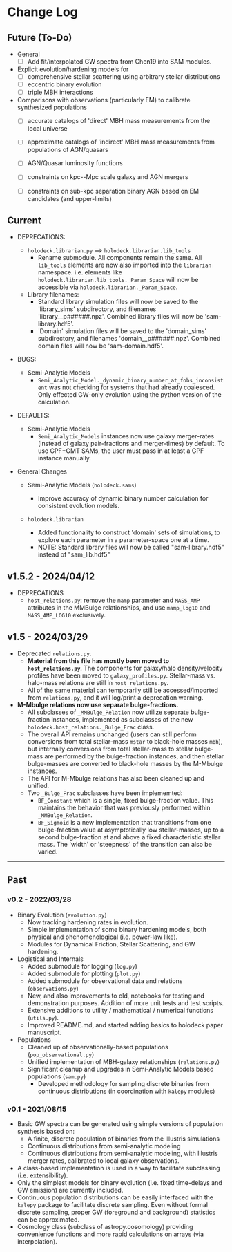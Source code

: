 # Change Log


## Future (To-Do)

* General
    * [ ] Add fit/interpolated GW spectra from Chen19 into SAM modules.
* Explicit evolution/hardening models for
    * [ ] comprehensive stellar scattering using arbitrary stellar distributions
    * [ ] eccentric binary evolution
    * [ ] triple MBH interactions
* Comparisons with observations (particularly EM) to calibrate synthesized populations
    * [ ] accurate catalogs of 'direct' MBH mass measurements from the local universe
    * [ ] approximate catalogs of 'indirect' MBH mass measurements from populations of AGN/quasars
    * [ ] AGN/Quasar luminosity functions
    * [ ] constraints on kpc--Mpc scale galaxy and AGN mergers
    * [ ] constraints on sub-kpc separation binary AGN based on EM candidates (and upper-limits)


## Current

* DEPRECATIONS:
    * `holodeck.librarian.py` ==> `holodeck.librarian.lib_tools`
        * Rename submodule.  All components remain the same.  All `lib_tools` elements are now also imported into the `librarian` namespace.  i.e. elements like `holodeck.librarian.lib_tools._Param_Space` will now be accessible via `holodeck.librarian._Param_Space`.
    * Library filenames:
        * Standard library simulation files will now be saved to the 'library_sims' subdirectory, and filenames 'library__p######.npz'.  Combined library files will now be 'sam-library.hdf5'.
        * 'Domain' simulation files will be saved to the 'domain_sims' subdirectory, and filenames 'domain__p######.npz'.  Combined domain files will now be 'sam-domain.hdf5'.

* BUGS:
    * Semi-Analytic Models
        * `Semi_Analytic_Model._dynamic_binary_number_at_fobs_inconsistent` was not checking for systems that had already coalesced.  Only effected GW-only evolution using the python version of the calculation.

* DEFAULTS:
    * Semi-Analytic Models
        * `Semi_Analytic_Models` instances now use galaxy merger-rates (instead of galaxy pair-fractions and merger-times) by default.  To use GPF+GMT SAMs, the user must pass in at least a GPF instance manually.

* General Changes

    * Semi-Analytic Models (`holodeck.sams`)
        * Improve accuracy of dynamic binary number calculation for consistent evolution models.

    * `holodeck.librarian`
        * Added functionality to construct 'domain' sets of simulations, to explore each parameter in a parameter-space one at a time.
        * NOTE: Standard library files will now be called "sam-library.hdf5" instead of "sam_lib.hdf5"


## v1.5.2 - 2024/04/12

* DEPRECATIONS
    * `host_relations.py`: remove the `mamp` parameter and `MASS_AMP` attributes in the MMBulge relationships, and use `mamp_log10` and `MASS_AMP_LOG10` exclusively.


## v1.5 - 2024/03/29

* Deprecated `relations.py`.
    * **Material from this file has mostly been moved to `host_relations.py`**.  The components for galaxy/halo density/velocity profiles have been moved to `galaxy_profiles.py`.  Stellar-mass vs. halo-mass relations are still in `host_relations.py`.
    * All of the same material can temporarily still be accessed/imported from `relations.py`, and it will log/print a deprecation warning.
* **M-Mbulge relations now use separate bulge-fractions.**
    * All subclasses of `_MMBulge_Relation` now utilize separate bulge-fraction instances, implemented as subclasses of the new `holodeck.host_relations._Bulge_Frac` class.
    * The overall API remains unchanged (users can still perform conversions from total stellar-mass `mstar` to black-hole masses `mbh`), but internally conversions from total stellar-mass to stellar bulge-mass are performed by the bulge-fraction instances, and then stellar bulge-masses are converted to black-hole masses by the M-Mbulge instances.
    * The API for M-Mbulge relations has also been cleaned up and unified.
    * Two `_Bulge_Frac` subclasses have been implememted:
        * `BF_Constant` which is a single, fixed bulge-fraction value.  This maintains the behavior that was previously performed within `_MMBulge_Relation`.
        * `BF_Sigmoid` is a new implementation that transitions from one bulge-fraction value at asymptotically low stellar-masses, up to a second bulge-fraction at and above a fixed characteristic stellar mass.  The 'width' or 'steepness' of the transition can also be varied.

----


## Past

### v0.2 - 2022/03/28

* Binary Evolution (`evolution.py`)
    * Now tracking hardening rates in evolution.
    * Simple implementation of some binary hardening models, both physical and phenomenological (i.e. power-law like).
    * Modules for Dynamical Friction, Stellar Scattering, and GW hardening.
* Logistical and Internals
    * Added submodule for logging (`log.py`)
    * Added submodule for plotting (`plot.py`)
    * Added submodule for observational data and relations (`observations.py`)
    * New, and also improvements to old, notebooks for testing and demonstration purposes.  Addition of more unit tests and test scripts.
    * Extensive additions to utility / mathematical / numerical functions (`utils.py`).
    * Improved README.md, and started adding basics to holodeck paper manuscript.
* Populations
    * Cleaned up of observationally-based populations (`pop_observational.py`)
    * Unified implementation of MBH-galaxy relationships (`relations.py`)
    * Significant cleanup and upgrades in Semi-Analytic Models based populations (`sam.py`)
        * Developed methodology for sampling discrete binaries from continuous distributions (in coordination with `kalepy` modules)

### v0.1 - 2021/08/15

* Basic GW spectra can be generated using simple versions of population synthesis based on:
    * A finite, discrete population of binaries from the Illustris simulations
    * Continuous distributions from semi-analytic modeling
    * Continuous distributions from semi-analytic modeling, with Illustris merger rates, calibrated to local galaxy observations.
* A class-based implementation is used in a way to facilitate subclassing (i.e. extensibility).
* Only the simplest models for binary evolution (i.e. fixed time-delays and GW emission) are currently included.
* Continuous population distributions can be easily interfaced with the `kalepy` package to facilitate discrete sampling.  Even without formal discrete sampling, proper GW (foreground and background) statistics can be approximated.
* Cosmology class (subclass of astropy.cosomology) providing convenience functions and more rapid calculations on arrays (via interpolation).

